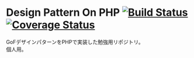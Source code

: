 Design Pattern On PHP [![Build Status](https://travis-ci.org/app2641/DesignPatternOnPHP.svg?branch=master)](https://travis-ci.org/app2641/DesignPatternOnPHP) [![Coverage Status](https://coveralls.io/repos/app2641/DesignPatternOnPHP/badge.png?branch=master)](https://coveralls.io/r/app2641/DesignPatternOnPHP?branch=master)
=======
GoFデザインパターンをPHPで実装した勉強用リポジトリ。  
個人用。

